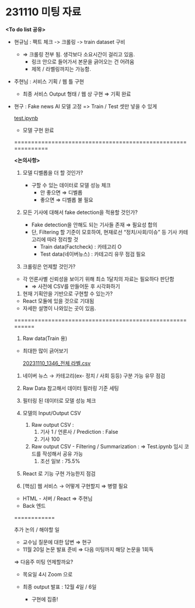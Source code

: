 # 231110 미팅 자료

**<To do list 공유>**

- 현규님 : 팩트 체크 -> 크롤링 -> train dataset 구비
    - ⇒ 크롤링 전부 됨. 생각보다 소요시간이 걸리고 있음.
        - 링크 안으로 들어가서 본문을 긁어오는 건 어려움
        - 제목 / 라벨링까지는 가능함.

- 주현님 : 서비스 기획 / 웹 틀 구현
    - 최종 서비스 Output 형태 / 웹 상 구현 ⇒ 기획 완료

- 현구 : Fake news AI 모델 고정 => Train / Test 셋만 넣을 수 있게
    
    [test.ipynb](https://prod-files-secure.s3.us-west-2.amazonaws.com/80e822f5-8452-4555-8390-64aeee836f3a/953f9342-9b6b-4552-8daf-bea833860ac3/test.ipynb)
    
    - 모델 구현 완료
    
    =============================================================
    
    **<논의사항>**
    
    1. 모델 디벨롭을 더 할 것인가? 
        - 구할 수 있는 데이터로 모델 성능 체크
            - 안 좋으면 ⇒ 디벨롭
            - 좋으면 ⇒ 디벨롭 불 필요
    
    1. 모든 기사에 대해서 fake detection을 적용할 것인가?  
        - Fake detection을 안해도 되는 기사들 존재 ⇒ 필요성 합의
        - 단, Filtering 할 기준이 모호하여, 현재로선 “정치/사회/이슈” 등 기사 카테고리에 따라 정리할 것
            - Train data(Factcheck) : 카테고리 O
            - Test data(네이버뉴스) : 카테고리 유무 점검 필요
        
         
        
    2. 크롤링은 언제할 것인가? 
    - 각 언론사별 신뢰성을 보이기 위해 최소 1달치의 자료는 필요하다 판단함
        - ⇒ 사전에 CSV를 만들어둔 후 시각화하기
    
    1. 현재 기획안을 기반으로 구현할 수 있는가? 
    - React 모듈에 있을 것으로 기대됨
    - 자세한 설명이 나와있는 곳이 있음.
    
    =========================================================
    
    **<To do list>**
    
    1. Raw data(Train 용) 
    - 최대한 많이 긁어보기
        
        [20231110_1346_전체 라벨.csv](https://prod-files-secure.s3.us-west-2.amazonaws.com/80e822f5-8452-4555-8390-64aeee836f3a/3dc1598b-e784-4bad-b16a-6c26560b7b18/20231110_1346_%EC%A0%84%EC%B2%B4_%EB%9D%BC%EB%B2%A8.csv)
        
    1. 네이버 뉴스 → 카테고리(ex- 정치 / 사회 등등) 구분 가능 유무 점검 
    
    1. Raw Data 참고해서 데이터 필러링 기준 세팅 
    2. 필터링 된 데이터로 모델 성능 체크 
    3. 모델의 Input/Output CSV 
        1. Raw output CSV : 
            1. 기사 1 / 언론사 / Prediction : False 
            2. 기사 100 
        2. Raw output CSV - Filtering / Summarization : ⇒ Test.ipynb  임시 코드를 작성해서 공유 가능 
            1. 조선 일보 : 75.5% 
    
    1. React 로 기능 구현 가능한지 점검 
    2. [핵심] 웹 서비스 → 어떻게 구현할지 ⇒ 병렬 필요 
    - HTML - 서버 / React ⇒ 주현님
    - Back 엔드
    
    ============
    
    추가 논의 / 해야할 일 
    
    - 교수님 질문에 대한 답변 ⇒ 현구
    - 11월 20일 논문 발표 준비  ⇒ 다음 미팅까지 해당 논문을 1회독
    
    ⇒ 다음주 미팅 언제할까요? 
    
    - 목요일 4시 Zoom 으로
    
    - 최종 output 발표 : 12월 4일 / 6일
        - 구현에 집중!
